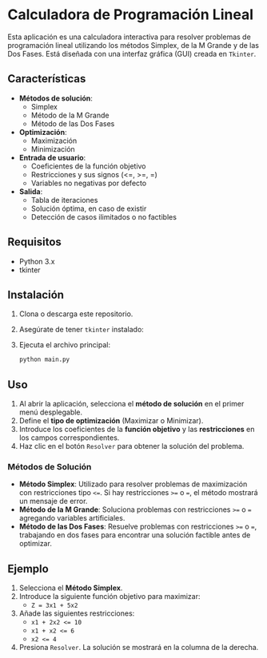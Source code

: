 # Calculadora de Programación Lineal

Esta aplicación es una calculadora interactiva para resolver problemas de programación lineal utilizando los métodos Simplex, de la M Grande y de las Dos Fases. Está diseñada con una interfaz gráfica (GUI) creada en `Tkinter`.

## Características

- **Métodos de solución**: 
  - Simplex
  - Método de la M Grande
  - Método de las Dos Fases
- **Optimización**: 
  - Maximización
  - Minimización
- **Entrada de usuario**:
  - Coeficientes de la función objetivo
  - Restricciones y sus signos (<=, >=, =)
  - Variables no negativas por defecto
- **Salida**: 
  - Tabla de iteraciones
  - Solución óptima, en caso de existir
  - Detección de casos ilimitados o no factibles

## Requisitos

- Python 3.x
- tkinter

## Instalación

1. Clona o descarga este repositorio.
2. Asegúrate de tener `tkinter` instalado:

3. Ejecuta el archivo principal:
    ```bash
    python main.py
    ```

## Uso

1. Al abrir la aplicación, selecciona el **método de solución** en el primer menú desplegable.
2. Define el **tipo de optimización** (Maximizar o Minimizar).
3. Introduce los coeficientes de la **función objetivo** y las **restricciones** en los campos correspondientes.
4. Haz clic en el botón `Resolver` para obtener la solución del problema.

### Métodos de Solución

- **Método Simplex**: Utilizado para resolver problemas de maximización con restricciones tipo `<=`. Si hay restricciones `>=` o `=`, el método mostrará un mensaje de error.
- **Método de la M Grande**: Soluciona problemas con restricciones `>=` o `=` agregando variables artificiales.
- **Método de las Dos Fases**: Resuelve problemas con restricciones `>=` o `=`, trabajando en dos fases para encontrar una solución factible antes de optimizar.

## Ejemplo

1. Selecciona el **Método Simplex**.
2. Introduce la siguiente función objetivo para maximizar:
   - `Z = 3x1 + 5x2`
3. Añade las siguientes restricciones:
   - `x1 + 2x2 <= 10`
   - `x1 + x2 <= 6`
   - `x2 <= 4`
4. Presiona `Resolver`. La solución se mostrará en la columna de la derecha.
